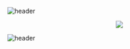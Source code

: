![header](https://capsule-render.vercel.app/api?type=wave&color=timeGradient&height=300&section=header&text=IMFINE&fontSize=90&animation=twinkling&fontColor=FFFFFF)





<p align="center">
<img src="https://img.shields.io/badge/Python-3766AB?style=flat-square&logo=Python&logoColor=white"/>
</p>




![header](https://capsule-render.vercel.app/api?type=wave&color=timeGradient&height=300&section=footer&fontSize=90&animation=twinkling&fontColor=FFFFFF)
